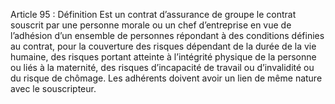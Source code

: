 Article 95 : Définition
Est un contrat d’assurance de groupe le contrat souscrit par une personne morale ou un chef d’entreprise en vue de l’adhésion d’un ensemble de personnes répondant à des conditions définies au contrat, pour la couverture des risques dépendant de la durée de la vie humaine, des risques portant atteinte à l’intégrité physique de la personne ou liés à la maternité, des risques d’incapacité de travail ou d’invalidité ou du risque de chômage.
Les adhérents doivent avoir un lien de même nature avec le souscripteur.